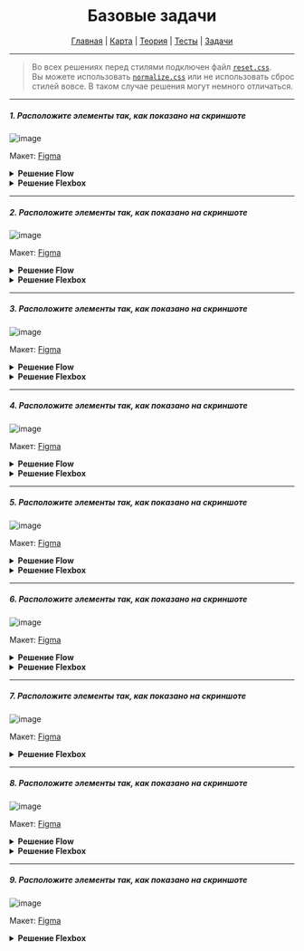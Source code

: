 <div align="center">

# Базовые задачи

[Главная](https://github.com/dollaween/junior-roadmap/)
|
[Карта](/roadmap/README.md)
|
[Теория](/theory/README.md)
|
[Тесты](/tests/README.md)
|
[Задачи](/tasks/README.md)

</div>

---

> Во всех решениях перед стилями подключен файл [`reset.css`](https://meyerweb.com/eric/tools/css/reset/).  
> Вы можете использовать [`normalize.css`](https://necolas.github.io/normalize.css/) или не использовать сброс стилей вовсе. В таком случае решения могут немного отличаться.

---

##### 1. Расположите элементы так, как показано на скриншоте

![image](https://user-images.githubusercontent.com/48933270/122679095-3071fe80-d1f2-11eb-994d-b2c48dd95686.png)

Макет: [Figma](https://www.figma.com/file/PnnS2RDlKkxS20vZGoKTRy/Tasks?node-id=2%3A5)

<details><summary><b>Решение Flow</b></summary>
<p>

```html
<ul>
  <li>Home</li>
  <li>About</li>
  <li>Contacts</li>
  <li>Service</li>
  <li>FAQ</li>
</ul>
```

```css
ul {
  width: max-content;
  margin: 30px auto;
  padding: 0;
}

li {
  display: inline-block;
  margin-right: 25px;
}

li:last-child {
  margin-right: 0;
}
```

</p>
</details>

<details><summary><b>Решение Flexbox</b></summary>
<p>

```html
<ul>
  <li>Home</li>
  <li>About</li>
  <li>Contacts</li>
  <li>Service</li>
  <li>FAQ</li>
</ul>
```

```css
ul {
  display: flex;
  width: max-content;
  margin: 30px auto;
  padding: 0;
  gap: 25px;
}

li {
  list-style: none;
}
```

</p>
</details>

---

##### 2. Расположите элементы так, как показано на скриншоте

![image](https://user-images.githubusercontent.com/48933270/122679706-91023b00-d1f4-11eb-8947-b87a118799ee.png)

Макет: [Figma](https://www.figma.com/file/PnnS2RDlKkxS20vZGoKTRy/Tasks?node-id=2%3A6)


<details><summary><b>Решение Flow</b></summary>
<p>

В качестве точки-разделителя, использован символ шрифта `•`.

```html
<ul>
  <li>Home</li>
  <li>About</li>
  <li>Contacts</li>
  <li>Service</li>
  <li>FAQ</li>
</ul>
```

```css
ul {
  width: max-content;
  margin: 30px auto;
  padding: 0;
}

li {
  display: inline-block;
  margin-right: 40px;
  position: relative;
}

li::after {
  content: '•';
  position: absolute;
  color: #aaa;
  top: 0;
  right: -23px;
}

li:last-child {
  margin-right: 0;
}

li:last-child::after {
  display: none;
}
```

</p>
</details>

<details><summary><b>Решение Flexbox</b></summary>
<p>

В качестве точки-разделителя сделан псевдоэлемент с размерами и фоном.
  
```html
<ul>
  <li>Home</li>
  <li>About</li>
  <li>Contacts</li>
  <li>Service</li>
  <li>FAQ</li>
</ul>
```

```css
ul {
  display: flex;
  width: max-content;
  margin: 30px auto;
  padding: 0;
  gap: 40px;
}

li {
  list-style: none;
  position: relative;
}

li::after {
  content: '';
  position: absolute;
  width: 5px;
  height: 5px;
  background: #aaa;
  border-radius: 50%;
  top: 50%;
  right: -23px;
  transform: translateY(-50%);
}

li:last-child::after {
  display: none;
}
```

</p>
</details>

---

##### 3. Расположите элементы так, как показано на скриншоте

![image](https://user-images.githubusercontent.com/48933270/122681278-2523d080-d1fc-11eb-9849-ec7210136af7.png)

Макет: [Figma](https://www.figma.com/file/PnnS2RDlKkxS20vZGoKTRy/Tasks?node-id=2%3A7)

<details><summary><b>Решение Flow</b></summary>
<p>

```html
<ul>
  <li>
    <svg viewBox="0 0 20 20">
      <path d="M5.34119 4.57509C5.12965 4.36356 4.78669 4.36356 4.57515 4.57509C4.36362 4.78663 4.36362 5.12959 4.57515 5.34113L9.234 9.99997L4.65887 14.5751C4.44734 14.7866 4.44734 15.1296 4.65887 15.3411C4.87041 15.5527 5.21337 15.5527 5.42491 15.3411L10 10.766L14.5752 15.3411C14.7867 15.5527 15.1297 15.5527 15.3412 15.3411C15.5527 15.1296 15.5527 14.7866 15.3412 14.5751L10.7661 9.99997L15.4249 5.34113C15.6364 5.12959 15.6364 4.78663 15.4249 4.57509C15.2134 4.36356 14.8704 4.36356 14.6589 4.57509L10 9.23394L5.34119 4.57509Z" />
    </svg>
    <span>Home</span>
  </li>
  <li>
    <svg viewBox="0 0 20 20">
      <path d="M5.34119 4.57509C5.12965 4.36356 4.78669 4.36356 4.57515 4.57509C4.36362 4.78663 4.36362 5.12959 4.57515 5.34113L9.234 9.99997L4.65887 14.5751C4.44734 14.7866 4.44734 15.1296 4.65887 15.3411C4.87041 15.5527 5.21337 15.5527 5.42491 15.3411L10 10.766L14.5752 15.3411C14.7867 15.5527 15.1297 15.5527 15.3412 15.3411C15.5527 15.1296 15.5527 14.7866 15.3412 14.5751L10.7661 9.99997L15.4249 5.34113C15.6364 5.12959 15.6364 4.78663 15.4249 4.57509C15.2134 4.36356 14.8704 4.36356 14.6589 4.57509L10 9.23394L5.34119 4.57509Z" />
    </svg>
    <span>About</span>
  </li>
  <li>
    <svg viewBox="0 0 20 20">
      <path d="M5.34119 4.57509C5.12965 4.36356 4.78669 4.36356 4.57515 4.57509C4.36362 4.78663 4.36362 5.12959 4.57515 5.34113L9.234 9.99997L4.65887 14.5751C4.44734 14.7866 4.44734 15.1296 4.65887 15.3411C4.87041 15.5527 5.21337 15.5527 5.42491 15.3411L10 10.766L14.5752 15.3411C14.7867 15.5527 15.1297 15.5527 15.3412 15.3411C15.5527 15.1296 15.5527 14.7866 15.3412 14.5751L10.7661 9.99997L15.4249 5.34113C15.6364 5.12959 15.6364 4.78663 15.4249 4.57509C15.2134 4.36356 14.8704 4.36356 14.6589 4.57509L10 9.23394L5.34119 4.57509Z" />
    </svg>
    <span>Contacts</span>
  </li>
</ul>
```

```css
body {
  font-family: Arial, sans-serif;
  font-size: 14px;
  line-height: 20px;
}

ul {
  width: max-content;
  margin: 30px auto;
  padding: 0;
}

li {
  display: inline-block;
  margin-right: 40px;
}

li:last-child {
  margin-right: 0;
}

svg {
  width: 20px;
  height: 20px;
  vertical-align: bottom;
  margin-right: 6px;
}
```

</p>
</details>


<details><summary><b>Решение Flexbox</b></summary>
<p>

```html
<ul>
  <li>
    <svg viewBox="0 0 20 20">
      <path d="M5.34119 4.57509C5.12965 4.36356 4.78669 4.36356 4.57515 4.57509C4.36362 4.78663 4.36362 5.12959 4.57515 5.34113L9.234 9.99997L4.65887 14.5751C4.44734 14.7866 4.44734 15.1296 4.65887 15.3411C4.87041 15.5527 5.21337 15.5527 5.42491 15.3411L10 10.766L14.5752 15.3411C14.7867 15.5527 15.1297 15.5527 15.3412 15.3411C15.5527 15.1296 15.5527 14.7866 15.3412 14.5751L10.7661 9.99997L15.4249 5.34113C15.6364 5.12959 15.6364 4.78663 15.4249 4.57509C15.2134 4.36356 14.8704 4.36356 14.6589 4.57509L10 9.23394L5.34119 4.57509Z" />
    </svg>
    <span>Home</span>
  </li>
  <li>
    <svg viewBox="0 0 20 20">
      <path d="M5.34119 4.57509C5.12965 4.36356 4.78669 4.36356 4.57515 4.57509C4.36362 4.78663 4.36362 5.12959 4.57515 5.34113L9.234 9.99997L4.65887 14.5751C4.44734 14.7866 4.44734 15.1296 4.65887 15.3411C4.87041 15.5527 5.21337 15.5527 5.42491 15.3411L10 10.766L14.5752 15.3411C14.7867 15.5527 15.1297 15.5527 15.3412 15.3411C15.5527 15.1296 15.5527 14.7866 15.3412 14.5751L10.7661 9.99997L15.4249 5.34113C15.6364 5.12959 15.6364 4.78663 15.4249 4.57509C15.2134 4.36356 14.8704 4.36356 14.6589 4.57509L10 9.23394L5.34119 4.57509Z" />
    </svg>
    <span>About</span>
  </li>
  <li>
    <svg viewBox="0 0 20 20">
      <path d="M5.34119 4.57509C5.12965 4.36356 4.78669 4.36356 4.57515 4.57509C4.36362 4.78663 4.36362 5.12959 4.57515 5.34113L9.234 9.99997L4.65887 14.5751C4.44734 14.7866 4.44734 15.1296 4.65887 15.3411C4.87041 15.5527 5.21337 15.5527 5.42491 15.3411L10 10.766L14.5752 15.3411C14.7867 15.5527 15.1297 15.5527 15.3412 15.3411C15.5527 15.1296 15.5527 14.7866 15.3412 14.5751L10.7661 9.99997L15.4249 5.34113C15.6364 5.12959 15.6364 4.78663 15.4249 4.57509C15.2134 4.36356 14.8704 4.36356 14.6589 4.57509L10 9.23394L5.34119 4.57509Z" />
    </svg>
    <span>Contacts</span>
  </li>
</ul>
```

```css
body {
  font-family: Arial, sans-serif;
  font-size: 14px;
  line-height: 20px;
}

ul {
  display: flex;
  width: max-content;
  margin: 30px auto;
  padding: 0;
  gap: 40px;
}

li {
  display: flex;
  align-items: center;
}

svg {
  width: 20px;
  height: 20px;
  margin-right: 8px;
}
```

</p>
</details>

---

##### 4. Расположите элементы так, как показано на скриншоте

![image](https://user-images.githubusercontent.com/48933270/122694203-51177400-d245-11eb-841d-858128c2491b.png)

Макет: [Figma](https://www.figma.com/file/PnnS2RDlKkxS20vZGoKTRy/Tasks?node-id=2%3A8)

<details><summary><b>Решение Flow</b></summary>
<p>

```html
<ul>
  <li>
    <svg viewBox="0 0 20 20">
      <path d="M5.34119 4.57509C5.12965 4.36356 4.78669 4.36356 4.57515 4.57509C4.36362 4.78663 4.36362 5.12959 4.57515 5.34113L9.234 9.99997L4.65887 14.5751C4.44734 14.7866 4.44734 15.1296 4.65887 15.3411C4.87041 15.5527 5.21337 15.5527 5.42491 15.3411L10 10.766L14.5752 15.3411C14.7867 15.5527 15.1297 15.5527 15.3412 15.3411C15.5527 15.1296 15.5527 14.7866 15.3412 14.5751L10.7661 9.99997L15.4249 5.34113C15.6364 5.12959 15.6364 4.78663 15.4249 4.57509C15.2134 4.36356 14.8704 4.36356 14.6589 4.57509L10 9.23394L5.34119 4.57509Z" />
    </svg>
    <p>Home</p>
  </li>
  <li>
    <svg viewBox="0 0 20 20">
      <path d="M5.34119 4.57509C5.12965 4.36356 4.78669 4.36356 4.57515 4.57509C4.36362 4.78663 4.36362 5.12959 4.57515 5.34113L9.234 9.99997L4.65887 14.5751C4.44734 14.7866 4.44734 15.1296 4.65887 15.3411C4.87041 15.5527 5.21337 15.5527 5.42491 15.3411L10 10.766L14.5752 15.3411C14.7867 15.5527 15.1297 15.5527 15.3412 15.3411C15.5527 15.1296 15.5527 14.7866 15.3412 14.5751L10.7661 9.99997L15.4249 5.34113C15.6364 5.12959 15.6364 4.78663 15.4249 4.57509C15.2134 4.36356 14.8704 4.36356 14.6589 4.57509L10 9.23394L5.34119 4.57509Z" />
    </svg>
    <p>About</p>
  </li>
  <li>
    <svg viewBox="0 0 20 20">
      <path d="M5.34119 4.57509C5.12965 4.36356 4.78669 4.36356 4.57515 4.57509C4.36362 4.78663 4.36362 5.12959 4.57515 5.34113L9.234 9.99997L4.65887 14.5751C4.44734 14.7866 4.44734 15.1296 4.65887 15.3411C4.87041 15.5527 5.21337 15.5527 5.42491 15.3411L10 10.766L14.5752 15.3411C14.7867 15.5527 15.1297 15.5527 15.3412 15.3411C15.5527 15.1296 15.5527 14.7866 15.3412 14.5751L10.7661 9.99997L15.4249 5.34113C15.6364 5.12959 15.6364 4.78663 15.4249 4.57509C15.2134 4.36356 14.8704 4.36356 14.6589 4.57509L10 9.23394L5.34119 4.57509Z" />
    </svg>
    <p>Contacts</p>
  </li>
</ul>
```

```css
body {
  font-family: Arial, sans-serif;
  font-size: 14px;
  line-height: 20px;
}

ul {
  width: max-content;
  margin: 30px auto;
  padding: 0;
}

li {
  display: inline-block;
  margin-right: 40px;
  text-align: center;
}

li:last-child {
  margin-right: 0;
}

svg {
  width: 20px;
  height: 20px;
}

p {
  margin: 0;
}
```

</p>
</details>

<details><summary><b>Решение Flexbox</b></summary>
<p>

```html
<ul>
  <li>
    <svg viewBox="0 0 20 20">
      <path d="M5.34119 4.57509C5.12965 4.36356 4.78669 4.36356 4.57515 4.57509C4.36362 4.78663 4.36362 5.12959 4.57515 5.34113L9.234 9.99997L4.65887 14.5751C4.44734 14.7866 4.44734 15.1296 4.65887 15.3411C4.87041 15.5527 5.21337 15.5527 5.42491 15.3411L10 10.766L14.5752 15.3411C14.7867 15.5527 15.1297 15.5527 15.3412 15.3411C15.5527 15.1296 15.5527 14.7866 15.3412 14.5751L10.7661 9.99997L15.4249 5.34113C15.6364 5.12959 15.6364 4.78663 15.4249 4.57509C15.2134 4.36356 14.8704 4.36356 14.6589 4.57509L10 9.23394L5.34119 4.57509Z" />
    </svg>
    <p>Home</p>
  </li>
  <li>
    <svg viewBox="0 0 20 20">
      <path d="M5.34119 4.57509C5.12965 4.36356 4.78669 4.36356 4.57515 4.57509C4.36362 4.78663 4.36362 5.12959 4.57515 5.34113L9.234 9.99997L4.65887 14.5751C4.44734 14.7866 4.44734 15.1296 4.65887 15.3411C4.87041 15.5527 5.21337 15.5527 5.42491 15.3411L10 10.766L14.5752 15.3411C14.7867 15.5527 15.1297 15.5527 15.3412 15.3411C15.5527 15.1296 15.5527 14.7866 15.3412 14.5751L10.7661 9.99997L15.4249 5.34113C15.6364 5.12959 15.6364 4.78663 15.4249 4.57509C15.2134 4.36356 14.8704 4.36356 14.6589 4.57509L10 9.23394L5.34119 4.57509Z" />
    </svg>
    <p>About</p>
  </li>
  <li>
    <svg viewBox="0 0 20 20">
      <path d="M5.34119 4.57509C5.12965 4.36356 4.78669 4.36356 4.57515 4.57509C4.36362 4.78663 4.36362 5.12959 4.57515 5.34113L9.234 9.99997L4.65887 14.5751C4.44734 14.7866 4.44734 15.1296 4.65887 15.3411C4.87041 15.5527 5.21337 15.5527 5.42491 15.3411L10 10.766L14.5752 15.3411C14.7867 15.5527 15.1297 15.5527 15.3412 15.3411C15.5527 15.1296 15.5527 14.7866 15.3412 14.5751L10.7661 9.99997L15.4249 5.34113C15.6364 5.12959 15.6364 4.78663 15.4249 4.57509C15.2134 4.36356 14.8704 4.36356 14.6589 4.57509L10 9.23394L5.34119 4.57509Z" />
    </svg>
    <p>Contacts</p>
  </li>
</ul>
```

```css
body {
  font-family: Arial, sans-serif;
  font-size: 14px;
  line-height: 20px;
}

ul {
  display: flex;
  width: max-content;
  margin: 30px auto;
  padding: 0;
  gap: 40px;
}

li {
  display: flex;
  align-items: center;
  flex-direction: column;
}

svg {
  width: 20px;
  height: 20px;
}

p {
  margin: 0;
}
```

</p>
</details>

---

##### 5. Расположите элементы так, как показано на скриншоте

![image](https://user-images.githubusercontent.com/48933270/122694484-237efa80-d246-11eb-870c-1fb6a942e562.png)

Макет: [Figma](https://www.figma.com/file/PnnS2RDlKkxS20vZGoKTRy/Tasks?node-id=2%3A9)

<details><summary><b>Решение Flow</b></summary>
<p>

```html
<div class="delivery">
  <svg class="delivery__icon" viewBox="0 0 20 20">
    <path d="M5.34119 4.57509C5.12965 4.36356 4.78669 4.36356 4.57515 4.57509C4.36362 4.78663 4.36362 5.12959 4.57515 5.34113L9.234 9.99997L4.65887 14.5751C4.44734 14.7866 4.44734 15.1296 4.65887 15.3411C4.87041 15.5527 5.21337 15.5527 5.42491 15.3411L10 10.766L14.5752 15.3411C14.7867 15.5527 15.1297 15.5527 15.3412 15.3411C15.5527 15.1296 15.5527 14.7866 15.3412 14.5751L10.7661 9.99997L15.4249 5.34113C15.6364 5.12959 15.6364 4.78663 15.4249 4.57509C15.2134 4.36356 14.8704 4.36356 14.6589 4.57509L10 9.23394L5.34119 4.57509Z" />
  </svg>
  <div class="delivery__text">
    <p class="delivery__description">Deliver to</p>
    <p class="delivery__country">Russian Federation</p>
  </div>
</div>
```

```css
body {
  font-family: Arial, sans-serif;
  font-size: 14px;
  line-height: 20px;
}

.delivery {
  width: max-content;
  margin: 30px auto;
}

.delivery__icon {
  width: 24px;
  height: 24px;
  vertical-align: 2px;
}

.delivery__text {
  display: inline-block;
  margin-left: 8px;
}

.delivery__description,
.delivery__country {
  margin: 0;
}

.delivery__country {
  font-size: 16px;
}
```

</p>
</details>

<details><summary><b>Решение Flexbox</b></summary>
<p>

```html
<div class="delivery">
  <svg class="delivery__icon" viewBox="0 0 20 20">
    <path d="M5.34119 4.57509C5.12965 4.36356 4.78669 4.36356 4.57515 4.57509C4.36362 4.78663 4.36362 5.12959 4.57515 5.34113L9.234 9.99997L4.65887 14.5751C4.44734 14.7866 4.44734 15.1296 4.65887 15.3411C4.87041 15.5527 5.21337 15.5527 5.42491 15.3411L10 10.766L14.5752 15.3411C14.7867 15.5527 15.1297 15.5527 15.3412 15.3411C15.5527 15.1296 15.5527 14.7866 15.3412 14.5751L10.7661 9.99997L15.4249 5.34113C15.6364 5.12959 15.6364 4.78663 15.4249 4.57509C15.2134 4.36356 14.8704 4.36356 14.6589 4.57509L10 9.23394L5.34119 4.57509Z" />
  </svg>
  <div class="delivery__text">
    <p class="delivery__description">Deliver to</p>
    <p class="delivery__country">Russian Federation</p>
  </div>
</div>
```

```css
body {
  font-family: Arial, sans-serif;
  font-size: 14px;
  line-height: 20px;
}

.delivery {
  width: max-content;
  margin: 30px auto;
  display: flex;
  align-items: center;
}

.delivery__icon {
  width: 24px;
  height: 24px;
  vertical-align: 2px;
}

.delivery__text {
  margin-left: 10px;
}

.delivery__description,
.delivery__country {
  margin: 0;
}

.delivery__country {
  font-size: 16px;
}
```

</p>
</details>

---

##### 6. Расположите элементы так, как показано на скриншоте

![image](https://user-images.githubusercontent.com/48933270/122694894-8de46a80-d247-11eb-890b-8dafc8e740e6.png)

Макет: [Figma](https://www.figma.com/file/PnnS2RDlKkxS20vZGoKTRy/Tasks?node-id=2%3A10)

<details><summary><b>Решение Flow</b></summary>
<p>

```html
<div class="menu">
  <div class="menu__item">
    <p>
      <span>Hello, Sign in</span>
      <svg class="menu__icon" viewBox="0 0 20 20">
        <path d="M5.34119 4.57509C5.12965 4.36356 4.78669 4.36356 4.57515 4.57509C4.36362 4.78663 4.36362 5.12959 4.57515 5.34113L9.234 9.99997L4.65887 14.5751C4.44734 14.7866 4.44734 15.1296 4.65887 15.3411C4.87041 15.5527 5.21337 15.5527 5.42491 15.3411L10 10.766L14.5752 15.3411C14.7867 15.5527 15.1297 15.5527 15.3412 15.3411C15.5527 15.1296 15.5527 14.7866 15.3412 14.5751L10.7661 9.99997L15.4249 5.34113C15.6364 5.12959 15.6364 4.78663 15.4249 4.57509C15.2134 4.36356 14.8704 4.36356 14.6589 4.57509L10 9.23394L5.34119 4.57509Z" />
      </svg>
    </p>
    <p>
      <span class="menu__text_big">Accounts & Lists</span>
      <svg class="menu__icon" viewBox="0 0 20 20">
        <path d="M5.34119 4.57509C5.12965 4.36356 4.78669 4.36356 4.57515 4.57509C4.36362 4.78663 4.36362 5.12959 4.57515 5.34113L9.234 9.99997L4.65887 14.5751C4.44734 14.7866 4.44734 15.1296 4.65887 15.3411C4.87041 15.5527 5.21337 15.5527 5.42491 15.3411L10 10.766L14.5752 15.3411C14.7867 15.5527 15.1297 15.5527 15.3412 15.3411C15.5527 15.1296 15.5527 14.7866 15.3412 14.5751L10.7661 9.99997L15.4249 5.34113C15.6364 5.12959 15.6364 4.78663 15.4249 4.57509C15.2134 4.36356 14.8704 4.36356 14.6589 4.57509L10 9.23394L5.34119 4.57509Z" />
      </svg>
    </p>
  </div>

  <div class="menu__item">
    <p>Returns</p>
    <p>
      <span class="menu__text_big">& Orders</span>
      <svg class="menu__icon" viewBox="0 0 20 20">
        <path d="M5.34119 4.57509C5.12965 4.36356 4.78669 4.36356 4.57515 4.57509C4.36362 4.78663 4.36362 5.12959 4.57515 5.34113L9.234 9.99997L4.65887 14.5751C4.44734 14.7866 4.44734 15.1296 4.65887 15.3411C4.87041 15.5527 5.21337 15.5527 5.42491 15.3411L10 10.766L14.5752 15.3411C14.7867 15.5527 15.1297 15.5527 15.3412 15.3411C15.5527 15.1296 15.5527 14.7866 15.3412 14.5751L10.7661 9.99997L15.4249 5.34113C15.6364 5.12959 15.6364 4.78663 15.4249 4.57509C15.2134 4.36356 14.8704 4.36356 14.6589 4.57509L10 9.23394L5.34119 4.57509Z" />
      </svg>
    </p>
  </div>
</div>
```

```css
body {
  font-family: Arial, sans-serif;
  font-size: 14px;
  line-height: 20px;
}

p {
  margin: 0;
}

.menu {
  width: max-content;
  margin: 30px auto;
}

.menu__item {
  display: inline-block;
  margin-right: 40px;
}

.menu__item:last-child {
  margin-right: 0;
}

.menu__icon {
  width: 20px;
  height: 20px;
  vertical-align: bottom;
  margin-left: 1px;
}

.menu__text_big {
  font-size: 16px;
}
```

</p>
</details>

<details><summary><b>Решение Flexbox</b></summary>
<p>

```html
<div class="menu">
  <div class="menu__item">
    <p>
      <span>Hello, Sign in</span>
      <svg class="menu__icon" viewBox="0 0 20 20">
        <path d="M5.34119 4.57509C5.12965 4.36356 4.78669 4.36356 4.57515 4.57509C4.36362 4.78663 4.36362 5.12959 4.57515 5.34113L9.234 9.99997L4.65887 14.5751C4.44734 14.7866 4.44734 15.1296 4.65887 15.3411C4.87041 15.5527 5.21337 15.5527 5.42491 15.3411L10 10.766L14.5752 15.3411C14.7867 15.5527 15.1297 15.5527 15.3412 15.3411C15.5527 15.1296 15.5527 14.7866 15.3412 14.5751L10.7661 9.99997L15.4249 5.34113C15.6364 5.12959 15.6364 4.78663 15.4249 4.57509C15.2134 4.36356 14.8704 4.36356 14.6589 4.57509L10 9.23394L5.34119 4.57509Z" />
      </svg>
    </p>
    <p>
      <span class="menu__text_big">Accounts & Lists</span>
      <svg class="menu__icon" viewBox="0 0 20 20">
        <path d="M5.34119 4.57509C5.12965 4.36356 4.78669 4.36356 4.57515 4.57509C4.36362 4.78663 4.36362 5.12959 4.57515 5.34113L9.234 9.99997L4.65887 14.5751C4.44734 14.7866 4.44734 15.1296 4.65887 15.3411C4.87041 15.5527 5.21337 15.5527 5.42491 15.3411L10 10.766L14.5752 15.3411C14.7867 15.5527 15.1297 15.5527 15.3412 15.3411C15.5527 15.1296 15.5527 14.7866 15.3412 14.5751L10.7661 9.99997L15.4249 5.34113C15.6364 5.12959 15.6364 4.78663 15.4249 4.57509C15.2134 4.36356 14.8704 4.36356 14.6589 4.57509L10 9.23394L5.34119 4.57509Z" />
      </svg>
    </p>
  </div>

  <div class="menu__item">
    <p>Returns</p>
    <p>
      <span class="menu__text_big">& Orders</span>
      <svg class="menu__icon" viewBox="0 0 20 20">
        <path d="M5.34119 4.57509C5.12965 4.36356 4.78669 4.36356 4.57515 4.57509C4.36362 4.78663 4.36362 5.12959 4.57515 5.34113L9.234 9.99997L4.65887 14.5751C4.44734 14.7866 4.44734 15.1296 4.65887 15.3411C4.87041 15.5527 5.21337 15.5527 5.42491 15.3411L10 10.766L14.5752 15.3411C14.7867 15.5527 15.1297 15.5527 15.3412 15.3411C15.5527 15.1296 15.5527 14.7866 15.3412 14.5751L10.7661 9.99997L15.4249 5.34113C15.6364 5.12959 15.6364 4.78663 15.4249 4.57509C15.2134 4.36356 14.8704 4.36356 14.6589 4.57509L10 9.23394L5.34119 4.57509Z" />
      </svg>
    </p>
  </div>
</div>
```

```css
body {
  font-family: Arial, sans-serif;
  font-size: 14px;
  line-height: 20px;
}

p {
  margin: 0;
}

.menu {
  width: max-content;
  margin: 30px auto;
  display: flex;
  gap: 40px;
}

.menu__item:last-child {
  margin-right: 0;
}

.menu__icon {
  width: 20px;
  height: 20px;
  vertical-align: bottom;
  margin-left: 1px;
}

.menu__text_big {
  font-size: 16px;
}
```

</p>
</details>

---

##### 7. Расположите элементы так, как показано на скриншоте

![image](https://user-images.githubusercontent.com/48933270/122695538-4e1e8280-d249-11eb-82d0-7c4b8c0c51c2.png)

Макет: [Figma](https://www.figma.com/file/PnnS2RDlKkxS20vZGoKTRy/Tasks?node-id=2%3A11)

<details><summary><b>Решение Flexbox</b></summary>
<p>

```html
<div class="menu">
  <svg class="menu__icon" viewBox="0 0 20 20">
    <path d="M5.34119 4.57509C5.12965 4.36356 4.78669 4.36356 4.57515 4.57509C4.36362 4.78663 4.36362 5.12959 4.57515 5.34113L9.234 9.99997L4.65887 14.5751C4.44734 14.7866 4.44734 15.1296 4.65887 15.3411C4.87041 15.5527 5.21337 15.5527 5.42491 15.3411L10 10.766L14.5752 15.3411C14.7867 15.5527 15.1297 15.5527 15.3412 15.3411C15.5527 15.1296 15.5527 14.7866 15.3412 14.5751L10.7661 9.99997L15.4249 5.34113C15.6364 5.12959 15.6364 4.78663 15.4249 4.57509C15.2134 4.36356 14.8704 4.36356 14.6589 4.57509L10 9.23394L5.34119 4.57509Z" />
  </svg>

  <ul class="menu__nav">
    <li>Home</li>
    <li>About</li>
    <li>Contacts</li>
    <li>Service</li>
  </ul>

  <ul class="menu__profile">
    <li class="menu__profile-item">
      <svg class="menu__icon" viewBox="0 0 20 20">
        <path d="M5.34119 4.57509C5.12965 4.36356 4.78669 4.36356 4.57515 4.57509C4.36362 4.78663 4.36362 5.12959 4.57515 5.34113L9.234 9.99997L4.65887 14.5751C4.44734 14.7866 4.44734 15.1296 4.65887 15.3411C4.87041 15.5527 5.21337 15.5527 5.42491 15.3411L10 10.766L14.5752 15.3411C14.7867 15.5527 15.1297 15.5527 15.3412 15.3411C15.5527 15.1296 15.5527 14.7866 15.3412 14.5751L10.7661 9.99997L15.4249 5.34113C15.6364 5.12959 15.6364 4.78663 15.4249 4.57509C15.2134 4.36356 14.8704 4.36356 14.6589 4.57509L10 9.23394L5.34119 4.57509Z" />
      </svg>
      <span>Exit</span>
    </li>
  </ul>
</div>
```

```css
body {
  font-family: Arial, sans-serif;
  font-size: 14px;
  line-height: 20px;
}

ul {
  margin: 0;
  padding: 0;
}

li {
  list-style: none;
}

.menu {
  width: 600px;
  display: flex;
  margin: 30px auto;
}

.menu__icon {
  width: 20px;
  height: 20px;
}

.menu__nav {
  display: flex;
  gap: 20px;
  margin-left: 40px;
}

.menu__profile {
  margin-left: auto;
}

.menu__profile-item {
  display: flex;
  align-items: center;
}

.menu__profile-item .menu__icon {
  margin-right: 4px;
}
```

</p>
</details>

---

##### 8. Расположите элементы так, как показано на скриншоте

![image](https://user-images.githubusercontent.com/48933270/122696521-ea498900-d24b-11eb-8000-1b7c09aa29da.png)

Макет: [Figma](https://www.figma.com/file/PnnS2RDlKkxS20vZGoKTRy/Tasks?node-id=2%3A12)

<details><summary><b>Решение Flow</b></summary>
<p>

```html
<div class="menu">
  <div class="menu__col">
    <h5 class="menu__title">Get to Know Us</h5>
    <ul class="menu__list">
      <li class="menu__list-item">Careers</li>
      <li class="menu__list-item">Blog</li>
      <li class="menu__list-item">About</li>
      <li class="menu__list-item">Investor</li>
    </ul>
  </div>
  <div class="menu__col">
    <h5 class="menu__title">Let Us Help You</h5>
    <ul class="menu__list">
      <li class="menu__list-item">Your Account</li>
      <li class="menu__list-item">Your Orders</li>
      <li class="menu__list-item">Shipping Rates & Policies</li>
      <li class="menu__list-item">Help</li>
    </ul>
  </div>
</div>
```

```css
body, h5 {
  font-family: Arial, sans-serif;
  font-size: 14px;
  line-height: 20px;
}

h5, ul {
  margin: 0;
  padding: 0;
}

li {
  list-style: none;
}

.menu {
  width: max-content;
  margin: 30px auto;
}

.menu__col {
  margin-right: 90px;
  display: inline-block;
  width: 110px;
  vertical-align: top;
}

.menu__col:last-child {
  margin-right: 0;
}

.menu__list {
  margin-top: 10px;
}

.menu__list-item {
  margin-top: 4px;
}
```

</p>
</details>

<details><summary><b>Решение Flexbox</b></summary>
<p>

```html
<div class="menu">
  <div class="menu__col">
    <h5 class="menu__title">Get to Know Us</h5>
    <ul class="menu__list">
      <li class="menu__list-item">Careers</li>
      <li class="menu__list-item">Blog</li>
      <li class="menu__list-item">About</li>
      <li class="menu__list-item">Investor</li>
    </ul>
  </div>
  <div class="menu__col">
    <h5 class="menu__title">Let Us Help You</h5>
    <ul class="menu__list">
      <li class="menu__list-item">Your Account</li>
      <li class="menu__list-item">Your Orders</li>
      <li class="menu__list-item">Shipping Rates & Policies</li>
      <li class="menu__list-item">Help</li>
    </ul>
  </div>
</div>
```

```css
body, h5 {
  font-family: Arial, sans-serif;
  font-size: 14px;
  line-height: 20px;
}

h5, ul {
  margin: 0;
  padding: 0;
}

li {
  list-style: none;
}

.menu {
  width: max-content;
  margin: 30px auto;
  display: flex;
  gap: 90px;
}

.menu__col {
  width: 110px;
  display: flex;
  flex-direction: column;
}

.menu__list {
  margin-top: 10px;
}

.menu__list-item {
  margin-top: 4px;
}

.menu__list-item:first-child {
  margin-top: 0;
}
```

</p>
</details>

---

##### 9. Расположите элементы так, как показано на скриншоте

![image](https://user-images.githubusercontent.com/48933270/122789251-c7f15300-d2bf-11eb-98a6-30ff2a83c9fd.png)

Макет: [Figma](https://www.figma.com/file/PnnS2RDlKkxS20vZGoKTRy/Tasks?node-id=2%3A13)

<details><summary><b>Решение Flexbox</b></summary>
<p>

```html
<div class="card">
  <div class="card__col">
    <p class="card__price">50 000 ₽</p>
    <p class="card__description">Lorem ipsum dolor sit amet, consectetur adipisicing elit.</p>
    <p class="card__seller">Bill Gates</p>
  </div>
  <div class="card__col">
    <button class="card__button">Buy</button>
  </div>
</div>
```

```css
body {
  font-family: Arial, sans-serif;
  font-size: 14px;
  line-height: 20px;
}

p {
  margin: 0;
}

.card {
  width: max-content;
  margin: 30px auto;
  display: flex;
  gap: 20px;
}

.card__col:first-child {
  width: 170px;
}

.card__price {
  font-size: 16px;
  line-height: 24px;
  font-weight: bold;
}

.card__description {
  margin-top: 4px;
}

.card__seller {
  font-weight: bold;
  margin-top: 4px;
}

.card__button {
  background: #df2f2f;
  padding: 4px 10px;
  border-radius: 4px;
  border: none;
  color: white;
  line-height: 20px;
}
```

</p>
</details>

